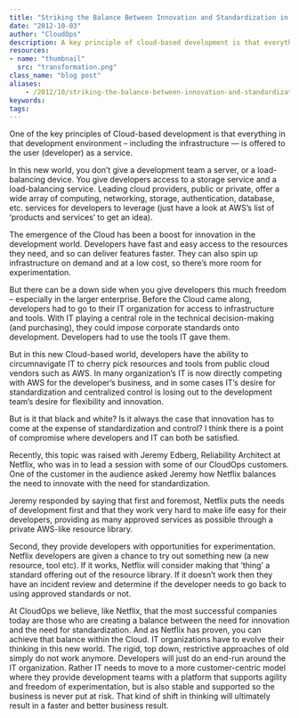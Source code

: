 ```yaml
---
title: "Striking the Balance Between Innovation and Standardization in Cloud-Based Development"
date: "2012-10-03"
author: "CloudOps"
description: A key principle of cloud-based development is that everything in that development environment – including infra — is offered as a service.
resources:
- name: "thumbnail"
  src: "transformation.png"
class_name: "blog post"
aliases:
    - /2012/10/striking-the-balance-between-innovation-and-standardization-in-cloud-based-development/
keywords:
tags:
---
```


<p>One of the key principles of Cloud-based development is that everything in that development environment – including the infrastructure — is offered to the user (developer) as a service.</p><p>In this new world, you don’t give a development team a server, or a load-balancing device. You give developers access to a storage service and a load-balancing service. Leading cloud providers, public or private, offer a wide array of computing, networking, storage, authentication, database, etc. services for developers to leverage (just have a look at AWS’s list of ‘products and services’ to get an idea).</p><p>The emergence of the Cloud has been a boost for innovation in the development world. Developers have fast and easy access to the resources they need, and so can deliver features faster. They can also spin up infrastructure on demand and at a low cost, so there’s more room for experimentation.</p><p>But there can be a down side when you give developers this much freedom – especially in the larger enterprise. Before the Cloud came along, developers had to go to their IT organization for access to infrastructure and tools. With IT playing a central role in the technical decision-making (and purchasing), they could impose corporate standards onto development. Developers had to use the tools IT gave them.</p><p>But in this new Cloud-based world, developers have the ability to circumnavigate IT to cherry pick resources and tools from public cloud vendors such as AWS. In many organization’s IT is now directly competing with AWS for the developer’s business, and in some cases IT’s desire for standardization and centralized control is losing out to the development team’s desire for flexibility and innovation.</p><p>But is it that black and white? Is it always the case that innovation has to come at the expense of standardization and control? I think there is a point of compromise where developers and IT can both be satisfied.</p><p>Recently, this topic was raised with Jeremy Edberg, Reliability Architect at Netflix, who was in to lead a session with some of our CloudOps customers. One of the customer in the audience asked Jeremy how Netflix balances the need to innovate with the need for standardization.</p><p>Jeremy responded by saying that first and foremost, Netflix puts the needs of development first and that they work very hard to make life easy for their developers, providing as many approved services as possible through a private AWS-like resource library.</p><p>Second, they provide developers with opportunities for experimentation. Netflix developers are given a chance to try out something new (a new resource, tool etc). If it works, Netflix will consider making that ‘thing’ a standard offering out of the resource library. If it doesn’t work then they have an incident review and determine if the developer needs to go back to using approved standards or not.</p><p>At CloudOps we believe, like Netflix, that the most successful companies today are those who are creating a balance between the need for innovation and the need for standardization. And as Netflix has proven, you can achieve that balance within the Cloud. IT organizations have to evolve their thinking in this new world. The rigid, top down, restrictive approaches of old simply do not work anymore. Developers will just do an end-run around the IT organization. Rather IT needs to move to a more customer-centric model where they provide development teams with a platform that supports agility and freedom of experimentation, but is also stable and supported so the business is never put at risk. That kind of shift in thinking will ultimately result in a faster and better business result.</p>
